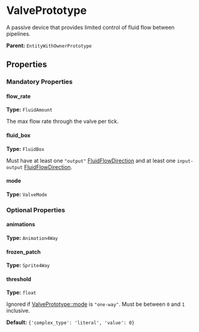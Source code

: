 # ValvePrototype

A passive device that provides limited control of fluid flow between pipelines.

**Parent:** `EntityWithOwnerPrototype`

## Properties

### Mandatory Properties

#### flow_rate

**Type:** `FluidAmount`

The max flow rate through the valve per tick.

#### fluid_box

**Type:** `FluidBox`

Must have at least one `"output"` [FluidFlowDirection](prototype:FluidFlowDirection) and at least one `input-output` [FluidFlowDirection](prototype:FluidFlowDirection).

#### mode

**Type:** `ValveMode`



### Optional Properties

#### animations

**Type:** `Animation4Way`



#### frozen_patch

**Type:** `Sprite4Way`



#### threshold

**Type:** `float`

Ignored if [ValvePrototype::mode](prototype:ValvePrototype::mode) is `"one-way"`. Must be between `0` and `1` inclusive.

**Default:** `{'complex_type': 'literal', 'value': 0}`

